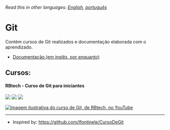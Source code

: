 *Read this in other languages: [English](readme.md), [português](readme.pt.md)*

# Git

Contém cursos de Git realizados e documentação elaborada com o aprendizado.

* [Documentação (em inglês, por enquanto)](doc/readme.md)

## Cursos:

#### RBtech - Curso de Git para iniciantes

[![](https://img.shields.io/static/v1.svg?label=cursando&labelColor=gray&message=62%&color=orange)](courses/rbtech/readme.md)
[![](https://img.shields.io/static/v1.svg?label=disponível&labelColor=gray&message=YouTube&color=dd3333)](https://www.youtube.com/playlist?list=PLInBAd9OZCzzHBJjLFZzRl6DgUmOeG3H0)
![](https://img.shields.io/static/v1.svg?label=idioma&labelColor=gray&message=português&color=blue)

[![Imagem ilustrativa do curso de Git, de RBtech, no YouTube](https://img.youtube.com/vi/-GhA2JPImgU/mqdefault.jpg)](courses/rbtech/readme.md)

---

* Inspired by: https://github.com/lfontinele/CursoDeGit
